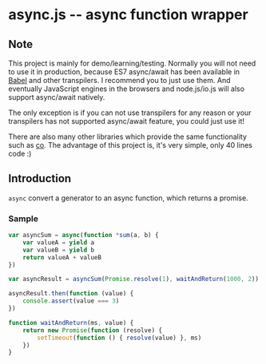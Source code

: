 # async.js -- async function wrapper


## Note

This project is mainly for demo/learning/testing. Normally you will not
need to use it in production, because ES7 async/await has been available
in [Babel](http://babeljs.io/) and other transpilers. I recommend you to
just use them. And eventually JavaScript engines in the browsers and
node.js/io.js will also support async/await natively.

The only exception is if you can not use transpilers for any reason or
your transpilers has not supported async/await feature, you could just
use it!

There are also many other libraries which provide the same functionality
such as [co](https://github.com/tj/co). The advantage of this project is,
it's very simple, only 40 lines code :)


## Introduction

`async` convert a generator to an async function, which returns a promise.

### Sample

```js
var asyncSum = async(function *sum(a, b) {
	var valueA = yield a
	var valueB = yield b
	return valueA + valueB
})

var asyncResult = asyncSum(Promise.resolve(1), waitAndReturn(1000, 2))

asyncResult.then(function (value) {
	console.assert(value === 3)
})

function waitAndReturn(ms, value) {
	return new Promise(function (resolve) {
		setTimeout(function () { resolve(value) }, ms)
	})
}
```
